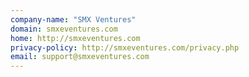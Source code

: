 ```yaml
---
company-name: "SMX Ventures"
domain: smxeventures.com
home: http://smxeventures.com
privacy-policy: http://smxeventures.com/privacy.php
email: support@smxeventures.com
---
```





